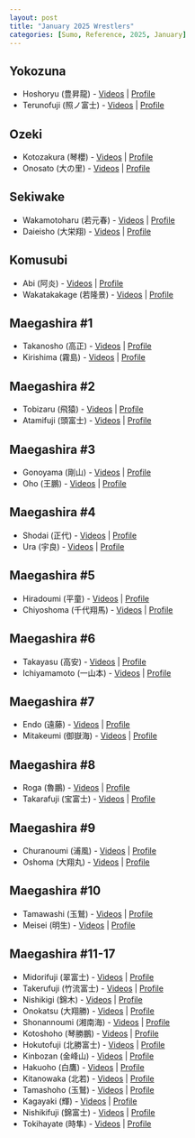 ```yaml
---
layout: post
title: "January 2025 Wrestlers"
categories: [Sumo, Reference, 2025, January]
---
```


## Yokozuna
- Hoshoryu (豊昇龍) - [Videos](https://www.youtube.com/@sumo-video/search?query=豊昇龍) | [Profile](https://www.sumo.or.jp/EnSumoDataRikishi/profile/xxx)
- Terunofuji (照ノ富士) - [Videos](https://www.youtube.com/@sumo-video/search?query=照ノ富士) | [Profile](https://www.sumo.or.jp/EnSumoDataRikishi/profile/xxx)

## Ozeki
- Kotozakura (琴櫻) - [Videos](https://www.youtube.com/@sumo-video/search?query=琴櫻) | [Profile](https://www.sumo.or.jp/EnSumoDataRikishi/profile/xxx)
- Onosato (大の里) - [Videos](https://www.youtube.com/@sumo-video/search?query=大の里) | [Profile](https://www.sumo.or.jp/EnSumoDataRikishi/profile/xxx)

## Sekiwake
- Wakamotoharu (若元春) - [Videos](https://www.youtube.com/@sumo-video/search?query=若元春) | [Profile](https://www.sumo.or.jp/EnSumoDataRikishi/profile/xxx)
- Daieisho (大栄翔) - [Videos](https://www.youtube.com/@sumo-video/search?query=大栄翔) | [Profile](https://www.sumo.or.jp/EnSumoDataRikishi/profile/xxx)

## Komusubi
- Abi (阿炎) - [Videos](https://www.youtube.com/@sumo-video/search?query=阿炎) | [Profile](https://www.sumo.or.jp/EnSumoDataRikishi/profile/xxx)
- Wakatakakage (若隆景) - [Videos](https://www.youtube.com/@sumo-video/search?query=若隆景) | [Profile](https://www.sumo.or.jp/EnSumoDataRikishi/profile/xxx)

## Maegashira #1
- Takanosho (高正) - [Videos](https://www.youtube.com/@sumo-video/search?query=高正) | [Profile](https://www.sumo.or.jp/EnSumoDataRikishi/profile/xxx)
- Kirishima (霧島) - [Videos](https://www.youtube.com/@sumo-video/search?query=霧島) | [Profile](https://www.sumo.or.jp/EnSumoDataRikishi/profile/xxx)

## Maegashira #2
- Tobizaru (飛猿) - [Videos](https://www.youtube.com/@sumo-video/search?query=飛猿) | [Profile](https://www.sumo.or.jp/EnSumoDataRikishi/profile/xxx)
- Atamifuji (頭富士) - [Videos](https://www.youtube.com/@sumo-video/search?query=頭富士) | [Profile](https://www.sumo.or.jp/EnSumoDataRikishi/profile/xxx)

## Maegashira #3
- Gonoyama (剛山) - [Videos](https://www.youtube.com/@sumo-video/search?query=剛山) | [Profile](https://www.sumo.or.jp/EnSumoDataRikishi/profile/xxx)
- Oho (王鵬) - [Videos](https://www.youtube.com/@sumo-video/search?query=王鵬) | [Profile](https://www.sumo.or.jp/EnSumoDataRikishi/profile/xxx)

## Maegashira #4
- Shodai (正代) - [Videos](https://www.youtube.com/@sumo-video/search?query=正代) | [Profile](https://www.sumo.or.jp/EnSumoDataRikishi/profile/xxx)
- Ura (宇良) - [Videos](https://www.youtube.com/@sumo-video/search?query=宇良) | [Profile](https://www.sumo.or.jp/EnSumoDataRikishi/profile/xxx)

## Maegashira #5
- Hiradoumi (平童) - [Videos](https://www.youtube.com/@sumo-video/search?query=平童) | [Profile](https://www.sumo.or.jp/EnSumoDataRikishi/profile/xxx)
- Chiyoshoma (千代翔馬) - [Videos](https://www.youtube.com/@sumo-video/search?query=千代翔馬) | [Profile](https://www.sumo.or.jp/EnSumoDataRikishi/profile/xxx)

## Maegashira #6
- Takayasu (高安) - [Videos](https://www.youtube.com/@sumo-video/search?query=高安) | [Profile](https://www.sumo.or.jp/EnSumoDataRikishi/profile/xxx)
- Ichiyamamoto (一山本) - [Videos](https://www.youtube.com/@sumo-video/search?query=一山本) | [Profile](https://www.sumo.or.jp/EnSumoDataRikishi/profile/xxx)

## Maegashira #7
- Endo (遠藤) - [Videos](https://www.youtube.com/@sumo-video/search?query=遠藤) | [Profile](https://www.sumo.or.jp/EnSumoDataRikishi/profile/xxx)
- Mitakeumi (御嶽海) - [Videos](https://www.youtube.com/@sumo-video/search?query=御嶽海) | [Profile](https://www.sumo.or.jp/EnSumoDataRikishi/profile/xxx)

## Maegashira #8
- Roga (魯鵬) - [Videos](https://www.youtube.com/@sumo-video/search?query=魯鵬) | [Profile](https://www.sumo.or.jp/EnSumoDataRikishi/profile/xxx)
- Takarafuji (宝富士) - [Videos](https://www.youtube.com/@sumo-video/search?query=宝富士) | [Profile](https://www.sumo.or.jp/EnSumoDataRikishi/profile/xxx)

## Maegashira #9
- Churanoumi (浦風) - [Videos](https://www.youtube.com/@sumo-video/search?query=浦風) | [Profile](https://www.sumo.or.jp/EnSumoDataRikishi/profile/xxx)
- Oshoma (大翔丸) - [Videos](https://www.youtube.com/@sumo-video/search?query=大翔丸) | [Profile](https://www.sumo.or.jp/EnSumoDataRikishi/profile/xxx)

## Maegashira #10
- Tamawashi (玉鷲) - [Videos](https://www.youtube.com/@sumo-video/search?query=玉鷲) | [Profile](https://www.sumo.or.jp/EnSumoDataRikishi/profile/xxx)
- Meisei (明生) - [Videos](https://www.youtube.com/@sumo-video/search?query=明生) | [Profile](https://www.sumo.or.jp/EnSumoDataRikishi/profile/xxx)

## Maegashira #11-17
- Midorifuji (翠富士) - [Videos](https://www.youtube.com/@sumo-video/search?query=翠富士) | [Profile](https://www.sumo.or.jp/EnSumoDataRikishi/profile/xxx)
- Takerufuji (竹流富士) - [Videos](https://www.youtube.com/@sumo-video/search?query=竹流富士) | [Profile](https://www.sumo.or.jp/EnSumoDataRikishi/profile/xxx)
- Nishikigi (錦木) - [Videos](https://www.youtube.com/@sumo-video/search?query=錦木) | [Profile](https://www.sumo.or.jp/EnSumoDataRikishi/profile/xxx)
- Onokatsu (大翔勝) - [Videos](https://www.youtube.com/@sumo-video/search?query=大翔勝) | [Profile](https://www.sumo.or.jp/EnSumoDataRikishi/profile/xxx)
- Shonannoumi (湘南海) - [Videos](https://www.youtube.com/@sumo-video/search?query=湘南海) | [Profile](https://www.sumo.or.jp/EnSumoDataRikishi/profile/xxx)
- Kotoshoho (琴勝鵬) - [Videos](https://www.youtube.com/@sumo-video/search?query=琴勝鵬) | [Profile](https://www.sumo.or.jp/EnSumoDataRikishi/profile/xxx)
- Hokutofuji (北勝富士) - [Videos](https://www.youtube.com/@sumo-video/search?query=北勝富士) | [Profile](https://www.sumo.or.jp/EnSumoDataRikishi/profile/xxx)
- Kinbozan (金峰山) - [Videos](https://www.youtube.com/@sumo-video/search?query=金峰山) | [Profile](https://www.sumo.or.jp/EnSumoDataRikishi/profile/xxx)
- Hakuoho (白鷹) - [Videos](https://www.youtube.com/@sumo-video/search?query=白鷹) | [Profile](https://www.sumo.or.jp/EnSumoDataRikishi/profile/xxx)
- Kitanowaka (北若) - [Videos](https://www.youtube.com/@sumo-video/search?query=北若) | [Profile](https://www.sumo.or.jp/EnSumoDataRikishi/profile/xxx)
- Tamashoho (玉鷲) - [Videos](https://www.youtube.com/@sumo-video/search?query=玉鷲) | [Profile](https://www.sumo.or.jp/EnSumoDataRikishi/profile/xxx)
- Kagayaki (輝) - [Videos](https://www.youtube.com/@sumo-video/search?query=輝) | [Profile](https://www.sumo.or.jp/EnSumoDataRikishi/profile/xxx)
- Nishikifuji (錦富士) - [Videos](https://www.youtube.com/@sumo-video/search?query=錦富士) | [Profile](https://www.sumo.or.jp/EnSumoDataRikishi/profile/xxx)
- Tokihayate (時隼) - [Videos](https://www.youtube.com/@sumo-video/search?query=時隼) | [Profile](https://www.sumo.or.jp/EnSumoDataRikishi/profile/xxx)
